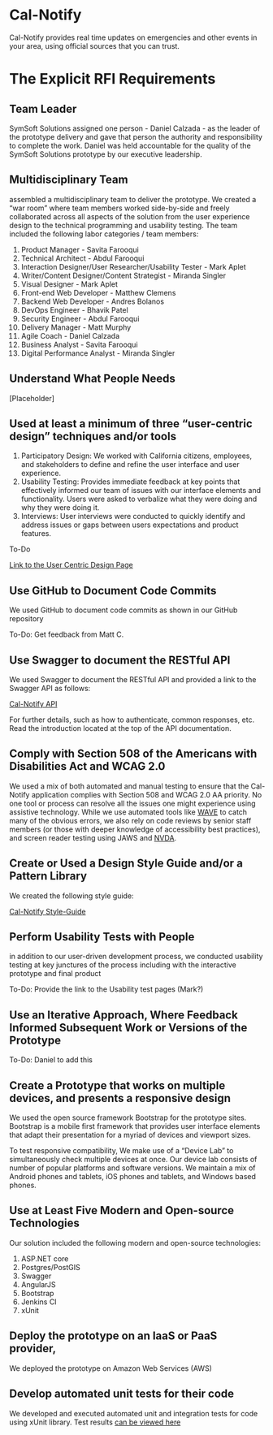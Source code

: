 # Cal-Notify

Cal-Notify provides real time updates on emergencies and other events in your area, using official sources that you can trust.

# The Explicit RFI Requirements

## Team Leader
SymSoft Solutions assigned one person - Daniel Calzada - as the leader of the prototype delivery and gave that person the authority and responsibility to complete the work. Daniel was held accountable for the quality of the SymSoft Solutions prototype by our executive leadership.

## Multidisciplinary Team

assembled a multidisciplinary team to deliver the prototype. We created a “war room” where team members worked side-by-side and freely collaborated across all aspects of the solution from the user experience design to the technical programming and usability testing. The team included the following labor categories / team members:

1. Product Manager - Savita Farooqui
2. Technical Architect - Abdul Farooqui
3. Interaction Designer/User Researcher/Usability Tester - Mark Aplet
4. Writer/Content Designer/Content Strategist - Miranda Singler
5. Visual Designer - Mark Aplet
6. Front-end Web Developer - Matthew Clemens
7. Backend Web Developer - Andres Bolanos
8. DevOps Engineer - Bhavik Patel
9. Security Engineer - Abdul Farooqui
10. Delivery Manager - Matt Murphy
11. Agile Coach - Daniel Calzada
12. Business Analyst - Savita Farooqui
13. Digital Performance Analyst - Miranda Singler

## Understand What People Needs
[Placeholder]

## Used at least a minimum of three “user-centric design” techniques and/or tools
1. Participatory Design: We worked with California citizens, employees, and stakeholders to define and refine the user interface and user experience.  
2. Usability Testing: Provides immediate feedback at key points that effectively informed our team of issues with our interface elements and functionality. Users were asked to verbalize what they were doing and why they were doing it. 
3. Interviews: User interviews were conducted to quickly identify and address issues or gaps between users expectations and product features. 


To-Do

[Link to the User Centric Design Page](https://#)

## Use GitHub to Document Code Commits
We used GitHub to document code commits as shown in our GitHub repository

To-Do: Get feedback from Matt C.

## Use Swagger to document the RESTful API
We used Swagger to document the RESTful API and provided a link to the Swagger API as follows:

[Cal-Notify  API](http://api-cal-notify.symsoftsolutions.com/swagger/index.html)

For further details, such as how to authenticate, common responses, etc. Read the introduction located at the top of the API documentation.

## Comply with Section 508 of the Americans with Disabilities Act and WCAG 2.0

We used a mix of both automated and manual testing to ensure that the Cal-Notify application complies with Section 508 and WCAG 2.0 AA priority. No one tool or process can resolve all the issues one might experience using assistive technology. While we use automated tools like [WAVE](http://wave.webaim.org/extension/) to catch many of the obvious errors, we also rely on code reviews by senior staff members (or those with deeper knowledge of accessibility best practices), and screen reader testing using JAWS and [NVDA](https://www.nvaccess.org/).

## Create or Used a Design Style Guide and/or a Pattern Library

We created the following style guide:

[Cal-Notify Style-Guide](http://cal-notify.symsoftsolutions.com/style-guide/index.html)

## Perform Usability Tests with People
in addition to our user-driven development process, we conducted usability testing at key junctures of the process including with the interactive prototype and final product

To-Do: Provide the link to the Usability test pages (Mark?)

## Use an Iterative Approach, Where Feedback Informed Subsequent Work or Versions of the Prototype

To-Do: Daniel to add this

## Create a Prototype that works on multiple devices, and presents a responsive design
We used the open source framework Bootstrap for the prototype sites. Bootstrap is a mobile first framework that provides user interface elements that adapt their presentation for a myriad of devices and viewport sizes. 

To test responsive compatibility, We make use of a “Device Lab” to simultaneously check multiple devices at once. Our device lab consists of number of popular platforms and software versions. We maintain a mix of Android phones and tablets, iOS phones and tablets, and Windows based phones.

## Use at Least Five Modern and Open-source Technologies
Our solution included the following modern and open-source technologies:

1.	ASP.NET core
2.	Postgres/PostGIS
3.	Swagger
4.	AngularJS
5.	Bootstrap
6.	Jenkins CI
7.	xUnit

## Deploy the prototype on an IaaS or PaaS provider,

We deployed the prototype on Amazon Web Services (AWS)

## Develop automated unit tests for their code
We developed and executed automated unit and integration tests for code using xUnit library. Test results [can be viewed here](https://github.com/SymSoftSolutions/cal-notify/tree/master/back-end/src/Tests)
